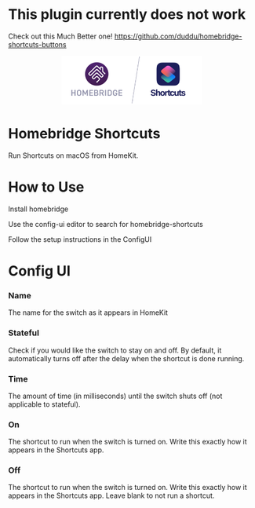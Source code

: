 # This plugin currently does not work

Check out this Much Better one!
https://github.com/duddu/homebridge-shortcuts-buttons

<p align="center">

  
<img src="/images/header.png" height="100">

</p>

# Homebridge Shortcuts
 
Run Shortcuts on macOS from HomeKit.

# How to Use

Install homebridge

Use the config-ui editor to search for homebridge-shortcuts

Follow the setup instructions in the ConfigUI

# Config UI

### Name

The name for the switch as it appears in HomeKit

### Stateful

Check if you would like the switch to stay on and off. By default, it automatically turns off after the delay when the shortcut is done running. 

### Time

The amount of time (in milliseconds) until the switch shuts off (not applicable to stateful).

### On

The shortcut to run when the switch is turned on. Write this exactly how it appears in the Shortcuts app.

### Off

The shortcut to run when the switch is turned on. Write this exactly how it appears in the Shortcuts app. Leave blank to not run a shortcut.


 
 
